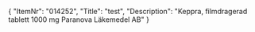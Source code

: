 {
  "ItemNr": "014252",
  "Title": "test",
  "Description": "Keppra, filmdragerad tablett 1000 mg Paranova Läkemedel AB"
}